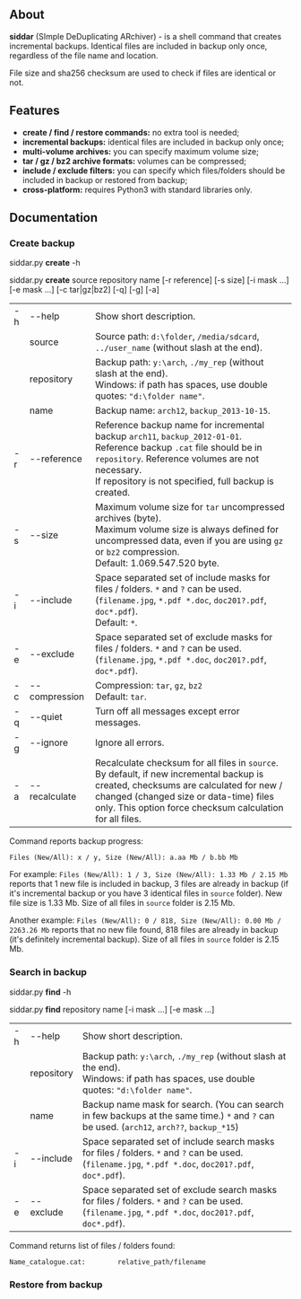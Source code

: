 ## About

**siddar** (SImple DeDuplicating ARchiver) - is a shell command that creates incremental backups. Identical files are included in backup only once, regardless of the file name and location.

File size and sha256 checksum are used to check if files are identical or not.

## Features

* **create / find / restore commands:** no extra tool is needed;
* **incremental backups:** identical files are included in backup only once;
* **multi-volume archives:** you can specify maximum volume size;
* **tar / gz / bz2 archive formats:** volumes can be compressed;
* **include / exclude filters:** you can specify which files/folders should be included in backup or restored from backup;
* **cross-platform:** requires Python3 with standard libraries only.

## Documentation

### Create backup

siddar.py **create** -h

siddar.py **create** source repository name [-r reference] [-s size] [-i mask ...] [-e mask ...] [-c tar|gz|bz2] [-q] [-g] [-a]

|    |        |                         |
|:---|:-------|:------------------------|
| -h | --help | Show short description. |
|| source | Source path: `d:\folder`, `/media/sdcard`, `../user_name` (without slash at the end). |
|| repository | Backup path: `y:\arch`, `./my_rep` (without slash at the end).<br/>Windows: if path has spaces, use double quotes: `"d:\folder name"`. |
|| name | Backup name: `arch12`, `backup_2013-10-15`. |
| -r | --reference | Reference backup name for incremental backup `arch11`, `backup_2012-01-01`.<br/>Reference backup `.cat` file should be in `repository`. Reference volumes are not necessary.<br/>If repository is not specified, full backup is created. |
| -s | --size | Maximum volume size for `tar` uncompressed archives (byte).<br/>Maximum volume size is always defined for uncompressed data, even if you are using `gz` or `bz2` compression.<br/>Default: 1.069.547.520 byte. |
| -i | --include | Space separated set of include masks for files / folders. `*` and `?` can be used. (`filename.jpg`, `*.pdf *.doc`, `doc201?.pdf`, `doc*.pdf`).<br/>Default: `*`. |
| -e | --exclude | Space separated set of exclude masks for files / folders. `*` and `?` can be used. (`filename.jpg`, `*.pdf *.doc`, `doc201?.pdf`, `doc*.pdf`). |
| -c | --compression | Compression: `tar`, `gz`, `bz2` <br/>Default: `tar`. |
| -q | --quiet | Turn off all messages except error messages. |
| -g | --ignore | Ignore all errors. |
| -a | --recalculate | Recalculate checksum for all files in `source`.<br/>By default, if new incremental backup is created, checksums are calculated for new / changed (changed size or data-time) files only. This option force checksum calculation for all files. |

Command reports backup progress:

`Files (New/All): x / y, Size (New/All): a.aa Mb / b.bb Mb`

For example: `Files (New/All): 1 / 3, Size (New/All): 1.33 Mb / 2.15 Mb` reports that 1 new file is included in backup, 3 files are already in backup (if it's incremental backup or you have 3 identical files in `source` folder). New file size is 1.33 Mb. Size of all files in `source` folder is 2.15 Mb.

Another example: `Files (New/All): 0 / 818, Size (New/All): 0.00 Mb / 2263.26 Mb` reports that no new file found, 818 files are already in backup (it's definitely incremental backup). Size of all files in `source` folder is 2.15 Mb.

### Search in backup

siddar.py **find** -h

siddar.py **find** repository name [-i mask ...] [-e mask ...]

|    |        |                         |
|:---|:-------|:------------------------|
| -h | --help | Show short description. |
|| repository | Backup path: `y:\arch`, `./my_rep` (without slash at the end).<br/>Windows: if path has spaces, use double quotes: `"d:\folder name"`. |
|| name | Backup name mask for search. (You can search in few backups at the same time.) `*` and `?` can be used. (`arch12`, `arch??`, `backup_*15`) |
| -i | --include | Space separated set of include search masks for files / folders. `*` and `?` can be used. (`filename.jpg`, `*.pdf *.doc`, `doc201?.pdf`, `doc*.pdf`). |
| -e | --exclude | Space separated set of exclude search masks for files / folders. `*` and `?` can be used. (`filename.jpg`, `*.pdf *.doc`, `doc201?.pdf`, `doc*.pdf`). |

Command returns list of files / folders found:

`Name_catalogue.cat:     	relative_path/filename`

### Restore from backup
